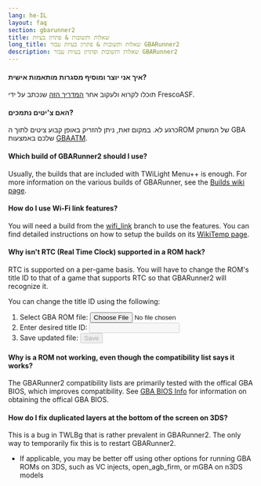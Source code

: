 ```yaml
---
lang: he-IL
layout: faq
section: gbarunner2
title: שאלות ותשובות & פתרון בעיות
long_title: שאלות ותשובות & פתרון בעיות עבור GBARunner2
description: שאלות ותשובות ופתרון בעיות עבור GBARunner2
---
```


#### איך אני יוצר ומוסיף מסגרות מותאמות אישית?
תוכלו לקרוא ולעקוב אחר [המדריך הזה](https://docs.google.com/document/d/1owjiW-1fHEbokrkK2ZuPFjR2-N9s1dXCCAM3ghWRtxk/edit?usp=sharing) שנכתב על ידי FrescoASF.

#### האם צ'יטים נתמכים?
כרגע לא. במקום זאת, ניתן להזריק באופן קבוע ציטים לתוך הROM של המשחק GBA שלכם באמצעות [GBAATM](https://gbatemp.net/threads/gba-auto-trainer-maker-gbaatm.99334/).

#### Which build of GBARunner2 should I use?
Usually, the builds that are included with TWiLight Menu++ is enough. For more information on the various builds of GBARunner, see the [Builds wiki page](https://wiki.ds-homebrew.com/gbarunner2/builds).

#### How do I use Wi-Fi link features?
You will need a build from the [wifi_link](https://github.com/Gericom/GBARunner2/tree/wifi_link) branch to use the features. You can find detailed instructions on how to setup the builds on its [WikiTemp page](https://wiki.gbatemp.net/wiki/GBARunner2/Link).

#### Why isn't RTC (Real Time Clock) supported in a ROM hack?
RTC is supported on a per-game basis. You will have to change the ROM's title ID to that of a game that supports RTC so that GBARunner2 will recognize it.

You can change the title ID using the following:
1. <label for="file-input" class="form-label">Select GBA ROM file:</label> <input id="file-input" class="form-control mb-2" type="file" onchange="loadRom(this.files[0])" />
1. <label for="file-input" class="form-label">Enter desired title ID:</label> <input id="tid-input" class="form-control mb-2" type="text" maxlength="4" onchange="updateTid(this.value)" disabled />
1. <label for="file-input" class="form-label">Save updated file:</label> <input id="save" class="btn btn-secondary" type="button" value="Save" onclick="save()" disabled />

<script src="/assets/js/change-gba-tid.js"></script>

#### Why is a ROM not working, even though the compatibility list says it works?
The GBARunner2 compatibility lists are primarily tested with the offical GBA BIOS, which improves compatibility. See [GBA BIOS Info](https://wiki.ds-homebrew.com/gbarunner2/bios) for information on obtaining the offical GBA BIOS.

#### How do I fix duplicated layers at the bottom of the screen on 3DS?
This is a bug in TWLBg that is rather prevalent in GBARunner2. The only way to temporarily fix this is to restart GBARunner2.
- If applicable, you may be better off using other options for running GBA ROMs on 3DS, such as VC injects, open_agb_firm, or mGBA on n3DS models
